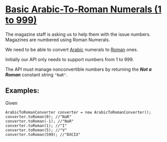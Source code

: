 # [Basic Arabic-To-Roman Numerals (1 to 999)](https://www.codewars.com/kata/basic-arabic-to-roman-numerals-1-to-999 "https://www.codewars.com/kata/5580d8dc8e4ee9ffcb000050")

The magazine staff is asking us to help them with the issue numbers. Magazines are numbered using Roman Numerals.

We need to be able to convert [Arabic](https://en.wikipedia.org/wiki/Arabic_numerals) numerals to [Roman](https://en.wikipedia.org/wiki/Roman_numerals) ones.

Initially our API only needs to support numbers from 1 to 999.

The API must manage nonconvertible numbers by returning the ***Not a Roman*** constant string `"NaR"`.

## Examples:

Given
```
ArabicToRomanConverter converter = new ArabicToRomanConverter();
converter.toRoman(0); //"NaR"
converter.toRoman(-1); //"NaR"
converter.toRoman(1); //"I"
converter.toRoman(5); //"V"
converter.toRoman(599); //"DXCIX"
```
